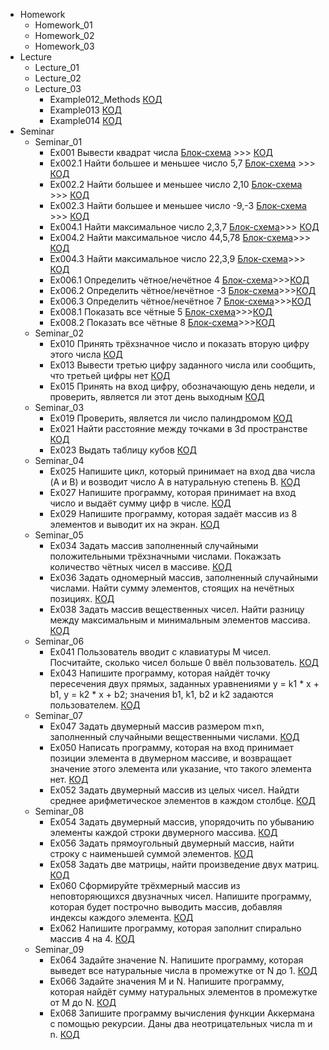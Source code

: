 - Homework
    - Homework_01
    - Homework_02
    - Homework_03
- Lecture
    - Lecture_01
    - Lecture_02
    - Lecture_03
        - Example012_Methods [КОД](Lectures/Lecture_03/Example012_Methods/Program.cs)
        - Example013 [КОД](Lectures/Lecture_03/Example013/Program.cs)
        - Example014 [КОД](Lectures/Lecture_03/Example014/Program.cs)
- Seminar
    - Seminar_01
        - Ex001 
        Вывести квадрат числа [Блок-схема](Seminars/Seminar_01/Ex_001/diagram.drawio.png) >>> [КОД](Seminars/Seminar_01/Ex_001/Program.cs)
        - Ex002.1 
        Найти большее и меньшее число 5,7 [Блок-схема](Seminars/Seminar_01/Ex_002.1/diagram.drawio.png) >>> [КОД](Seminars/Seminar_01/Ex_002.1/Program.cs)
        - Ex002.2
        Найти большее и меньшее число 2,10 [Блок-схема](Seminars/Seminar_01/Ex_002.2/diagram.drawio.png) >>> [КОД](Seminars/Seminar_01/Ex_002.2/Program.cs)
        - Ex002.3
        Найти большее и меньшее число -9,-3 [Блок-схема](Seminars/Seminar_01/Ex_002.3/diagram.drawio.png) >>> [КОД](Seminars/Seminar_01/Ex_002.3/Program.cs)
        - Ex004.1 
        Найти максимальное число 2,3,7 [Блок-схема](Seminars/Seminar_01/Ex_004.1/diagram.drawio.png)>>>
        [КОД](Seminars/Seminar_01/Ex_004.1/Program.cs)
        - Ex004.2 
        Найти максимальное число 44,5,78 [Блок-схема](Seminars/Seminar_01/Ex_004.2/diagram.drawio.png)>>>
        [КОД](Seminars/Seminar_01/Ex_004.2/Program.cs)
        - Ex004.3
        Найти максимальное число 22,3,9 [Блок-схема](Seminars/Seminar_01/Ex_004.3/diagram.drawio.png)>>>
        [КОД](Seminars/Seminar_01/Ex_004.3/Program.cs)
        - Ex006.1
        Определить чётное/нечётное 4 [Блок-схема](Seminars/Seminar_01/Ex_006.1/diagram.drawio.png)>>>[КОД](Seminars/Seminar_01/Ex_006.1/Program.cs)
        - Ex006.2
        Определить чётное/нечётное -3 [Блок-схема](Seminars/Seminar_01/Ex_006.2/diagram.drawio.png)>>>[КОД](Seminars/Seminar_01/Ex_006.2/Program.cs)
        - Ex006.3
        Определить чётное/нечётное 7 [Блок-схема](Seminars/Seminar_01/Ex_006.3/diagram.drawio.png)>>>[КОД](Seminars/Seminar_01/Ex_006.3/Program.cs)
        - Ex008.1
        Показать все чётные 5 [Блок-схема](Seminars/Seminar_01/Ex_008.1/diagram.drawio.png)>>>[КОД](Seminars/Seminar_01/Ex_008.1/Program.cs)
        - Ex008.2
        Показать все чётные 8 [Блок-схема](Seminars/Seminar_01/Ex_008.2/diagram.drawio.png)>>>[КОД](Seminars/Seminar_01/Ex_008.2/Program.cs)
    - Seminar_02
        - Ex010
        Принять трёхзначное число и показать вторую цифру этого числа [КОД](Seminars/Seminar_02/Ex_010/Program.cs)
        - Ex013
        Вывести третью цифру заданного числа или сообщить, что третьей цифры нет [КОД](Seminars/Seminar_02/Ex_013/Program.cs)
        - Ex015
        Принять на вход цифру, обозначающую день недели, и проверить, является ли этот день выходным [КОД](Seminars/Seminar_02/Ex_015/Program.cs)    
    - Seminar_03
        - Ex019
        Проверить, является ли число палиндромом [КОД](Seminars/Seminar_03/Ex_019/Program.cs)
        - Ex021
        Найти расстояние между точками в 3d пространстве [КОД](Seminars/Seminar_03/Ex_021/Program.cs)
        - Ex023
        Выдать таблицу кубов [КОД](Seminars/Seminar_03/Ex_023/Program.cs)
    - Seminar_04
        - Ex025
        Напишите цикл, который принимает на вход два числа (A и B) и возводит число A в натуральную степень B. [КОД](Seminars/Seminar_04/Ex_025/Program.cs)
        - Ex027
        Напишите программу, которая принимает на вход число и выдаёт сумму цифр в числе. [КОД](Seminars/Seminar_04/Ex_027/Program.cs)
        - Ex029
        Напишите программу, которая задаёт массив из 8 элементов и выводит их на экран. [КОД](Seminars/Seminar_04/Ex_029/Program.cs)
    - Seminar_05
        - Ex034 Задать массив заполненный случайными положительными трёхзначными числами. Покажзать количество чётных чисел в массиве. [КОД](Seminars/Seminar_05/Ex_034/)
        - Ex036 Задать одномерный массив, заполненный случайными числами. Найти сумму элементов, стоящих на нечётных позициях. [КОД](Seminars/Seminar_05/Ex_036/)
        - Ex038 Задать массив вещественных чисел. Найти разницу между максимальным и минимальным элементов массива. [КОД](Seminars/Seminar_05/Ex_038/)
    - Seminar_06
        - Ex041 Пользователь вводит с клавиатуры M чисел. Посчитайте, сколько чисел больше 0 ввёл пользователь. [КОД](Seminars/Seminar_06/Ex_041/)
        - Ex043 Напишите программу, которая найдёт точку пересечения двух прямых, заданных уравнениями y = k1 * x + b1, y = k2 * x + b2; значения b1, k1, b2 и k2 задаются пользователем. [КОД](Seminars/Seminar_06/Ex_043/)
    - Seminar_07
        - Ex047 Задать двумерный массив размером m×n, заполненный случайными вещественными числами. [КОД](Seminars/Seminar_07/Ex_047/)
        - Ex050 Написать программу, которая на вход принимает позиции элемента в двумерном массиве, и возвращает значение этого элемента или указание, что такого элемента нет. [КОД](Seminars/Seminar_07/Ex_050/)
        - Ex052 Задать двумерный массив из целых чисел. Найдти среднее арифметическое элементов в каждом столбце. [КОД](Seminars/Seminar_07/Ex_052/)
    - Seminar_08
        - Ex054 Задать двумерный массив, упорядочить по убыванию элементы каждой строки двумерного массива. [КОД](Seminars/Seminar_08/Ex_054/)
        - Ex056 Задать прямоугольный двумерный массив, найти строку с наименьшей суммой элементов. [КОД](Seminars/Seminar_08/Ex_056/)
        - Ex058 Задать две матрицы, найти произведение двух матриц. [КОД](Seminars/Seminar_08/Ex_058/)
        - Ex060 Сформируйте трёхмерный массив из неповторяющихся двузначных чисел. Напишите программу, которая будет построчно выводить массив, добавляя индексы каждого элемента. [КОД](Seminars/Seminar_08/Ex_060/)
        - Ex062 Напишите программу, которая заполнит спирально массив 4 на 4. [КОД](Seminars/Seminar_08/Ex_062/)
    - Seminar_09
        - Ex064 Задайте значение N. Напишите программу, которая выведет все натуральные числа в промежутке от N до 1. [КОД](Seminars/Seminar_09/Ex_064/)
        - Ex066 Задайте значения M и N. Напишите программу, которая найдёт сумму натуральных элементов в промежутке от M до N. [КОД](Seminars/Seminar_09/Ex_066/)
        - Ex068 Запишите программу вычисления функции Аккермана с помощью рекурсии. Даны два неотрицательных числа m и n. [КОД](Seminars/Seminar_09/Ex_068/)

